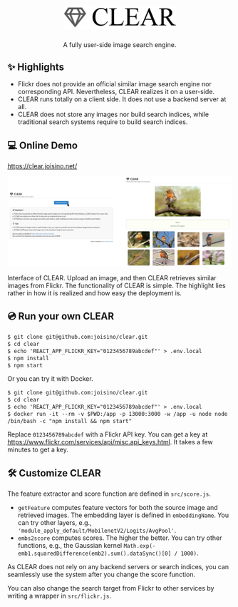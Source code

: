 <h1 align="center">
  <img src="imgs/logo.png" width=50%>
</h1>
<p align="center">A fully user-side image search engine.</p>

## ✨ Highlights

* Flickr does not provide an official similar image search engine nor corresponding API. Nevertheless, CLEAR realizes it on a user-side.
* CLEAR runs totally on a client side. It does not use a backend server at all.
* CLEAR does not store any images nor build search indices, while traditional search systems require to build search indices.

## 💻 Online Demo

https://clear.joisino.net/

<img src="imgs/interface.png">

Interface of CLEAR. Upload an image, and then CLEAR retrieves similar images from Flickr. The functionality of CLEAR is simple. The highlight lies rather in how it is realized and how easy the deployment is.

## 💿 Run your own CLEAR

```
$ git clone git@github.com:joisino/clear.git
$ cd clear
$ echo 'REACT_APP_FLICKR_KEY="0123456789abcdef"' > .env.local
$ npm install
$ npm start
```

Or you can try it with Docker.


```
$ git clone git@github.com:joisino/clear.git
$ cd clear
$ echo 'REACT_APP_FLICKR_KEY="0123456789abcdef"' > .env.local
$ docker run -it --rm -v $PWD:/app -p 13000:3000 -w /app -u node node /bin/bash -c "npm install && npm start"
```

Replace `0123456789abcdef` with a Flickr API key.
You can get a key at https://www.flickr.com/services/api/misc.api_keys.html. It takes a few minutes to get a key.

## 🛠️ Customize CLEAR

The feature extractor and score function are defined in `src/score.js`.

* `getFeature` computes feature vectors for both the source image and retrieved images. The embedding layer is defined in `embeddingName`. You can try other layers, e.g., `'module_apply_default/MobilenetV2/Logits/AvgPool'`.
* `embs2score` computes scores. The higher the better. You can try other functions, e.g., the Gaussian kernel `Math.exp(- emb1.squaredDifference(emb2).sum().dataSync()[0] / 1000)`.

As CLEAR does not rely on any backend servers or search indices, you can seamlessly use the system after you change the score function.

You can also change the search target from Flickr to other services by writing a wrapper in `src/flickr.js`.

